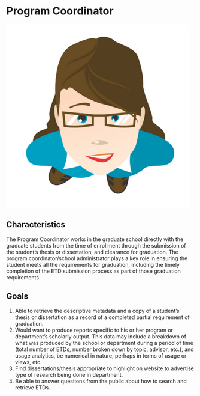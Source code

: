 
# Program Coordinator
![headshot](images/program-coordinator.png)

## Characteristics
The Program Coordinator works in the graduate school directly with the graduate students from the time of enrollment through the submission of the student’s thesis or dissertation, and clearance for graduation.  The program coordinator/school administrator plays a key role in ensuring the student meets all the requirements for graduation, including the timely completion of the ETD submission process as part of those graduation requirements.

## Goals
1. Able to retrieve the descriptive metadata and a copy of a student’s thesis or dissertation as a record of a completed partial requirement of graduation.
2. Would want to produce reports specific to his or her program or department’s scholarly output. This data may include a breakdown of what was produced by the school or department during a period of time (total number of ETDs, number broken down by topic, advisor, etc.), and usage analytics, 
be numerical in nature, perhaps in terms of usage or views, etc.
3. Find dissertations/thesis appropriate to highlight on website to advertise type of research being done in department.
4. Be able to answer questions from the public about how to search and retrieve ETDs. 
